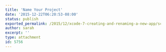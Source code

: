 ```yaml
---
title: 'Name Your Project'
date: '2015-12-22T06:20:53-08:00'
status: publish
exported_permalink: /2015/12/xcode-7-creating-and-renaming-a-new-app/screen-shot-2015-12-22-at-6-12-22-am
author: sarah
excerpt: ''
type: attachment
id: 5756
---
```

<!DOCTYPE html PUBLIC "-//W3C//DTD HTML 4.0 Transitional//EN" "http://www.w3.org/TR/REC-html40/loose.dtd">
<?xml encoding="UTF-8">
